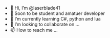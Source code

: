 - 👋 Hi, I’m @laserblade41
- 👀 Soon to be student and amatuer developer
- 🌱 I’m currently learning C#, python and lua
- 💞️ I’m looking to collaborate on ...
- 📫 How to reach me ...

<!---
laserblade41/laserblade41 is a ✨ special ✨ repository because its `README.md` (this file) appears on your GitHub profile.
You can click the Preview link to take a look at your changes.
--->
